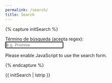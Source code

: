 ```yaml
---
permalink: /search/
title: Search
---
```


{% capture initSearch %}

<form id="search-form" action="">
  <label class="label" for="searchBar">Término de búsqueda (acepta regex):</label>
  <br/>
  <input class="input" id="searchBar" type="text" name="searchBar" 
        autofocus 
        placeholder="e.g. Promise" 
        autocomplete="off">
  
  <ul class="list  list--results" id="list">
  </ul>
</form>

<script type="text/javascript" src='{{site.baseurl}}/assets/src/fetch.js'></script>
<script type="text/javascript" src='{{site.baseurl}}/assets/src/search.js'></script>

<script type="text/javascript">
  const jekyllSearch = new JekyllSearch({
    dataSource: '{{site.baseurl}}/assets/src/search.json',
    searchField: '#searchBar',
    resultsList: '#list',
    siteURL: '{{site.baseurl}}'
  });
  jekyllSearch.init(); 
</script>

<noscript>Please enable JavaScript to use the search form.</noscript>

{% endcapture %}

{{ initSearch | lstrip }}